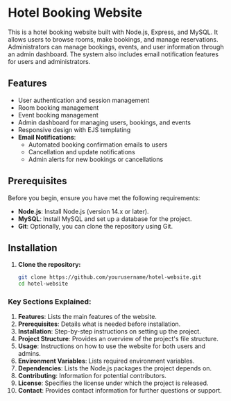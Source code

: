 # Hotel Booking Website

This is a hotel booking website built with Node.js, Express, and MySQL. It allows users to browse rooms, make bookings, and manage reservations. Administrators can manage bookings, events, and user information through an admin dashboard. The system also includes email notification features for users and administrators.

## Features

- User authentication and session management
- Room booking management
- Event booking management
- Admin dashboard for managing users, bookings, and events
- Responsive design with EJS templating
- **Email Notifications**:
  - Automated booking confirmation emails to users
  - Cancellation and update notifications
  - Admin alerts for new bookings or cancellations

## Prerequisites

Before you begin, ensure you have met the following requirements:

- **Node.js**: Install Node.js (version 14.x or later).
- **MySQL**: Install MySQL and set up a database for the project.
- **Git**: Optionally, you can clone the repository using Git.

## Installation

1. **Clone the repository:**

   ```bash
   git clone https://github.com/yourusername/hotel-website.git
   cd hotel-website


### Key Sections Explained:

1. **Features**: Lists the main features of the website.
2. **Prerequisites**: Details what is needed before installation.
3. **Installation**: Step-by-step instructions on setting up the project.
4. **Project Structure**: Provides an overview of the project's file structure.
5. **Usage**: Instructions on how to use the website for both users and admins.
6. **Environment Variables**: Lists required environment variables.
7. **Dependencies**: Lists the Node.js packages the project depends on.
8. **Contributing**: Information for potential contributors.
9. **License**: Specifies the license under which the project is released.
10. **Contact**: Provides contact information for further questions or support.

